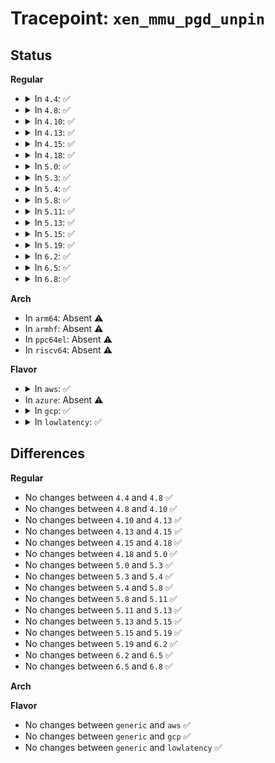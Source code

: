 # Tracepoint: <code>xen_mmu_pgd_unpin</code>

## Status
<b>Regular</b>
<ul>
<li>
<details>
<summary>In <code>4.4</code>: ✅</summary>

Event:

```c
struct trace_event_raw_xen_mmu_pgd {
    struct trace_entry ent;
    struct mm_struct *mm;
    pgd_t *pgd;
    char __data[0];
};
```
Function:

```c
void trace_event_raw_event_xen_mmu_pgd(void *__data, struct mm_struct *mm, pgd_t *pgd);
```
</details>
</li>
<li>
<details>
<summary>In <code>4.8</code>: ✅</summary>

Event:

```c
struct trace_event_raw_xen_mmu_pgd {
    struct trace_entry ent;
    struct mm_struct *mm;
    pgd_t *pgd;
    char __data[0];
};
```
Function:

```c
void trace_event_raw_event_xen_mmu_pgd(void *__data, struct mm_struct *mm, pgd_t *pgd);
```
</details>
</li>
<li>
<details>
<summary>In <code>4.10</code>: ✅</summary>

Event:

```c
struct trace_event_raw_xen_mmu_pgd {
    struct trace_entry ent;
    struct mm_struct *mm;
    pgd_t *pgd;
    char __data[0];
};
```
Function:

```c
void trace_event_raw_event_xen_mmu_pgd(void *__data, struct mm_struct *mm, pgd_t *pgd);
```
</details>
</li>
<li>
<details>
<summary>In <code>4.13</code>: ✅</summary>

Event:

```c
struct trace_event_raw_xen_mmu_pgd {
    struct trace_entry ent;
    struct mm_struct *mm;
    pgd_t *pgd;
    char __data[0];
};
```
Function:

```c
void trace_event_raw_event_xen_mmu_pgd(void *__data, struct mm_struct *mm, pgd_t *pgd);
```
</details>
</li>
<li>
<details>
<summary>In <code>4.15</code>: ✅</summary>

Event:

```c
struct trace_event_raw_xen_mmu_pgd {
    struct trace_entry ent;
    struct mm_struct *mm;
    pgd_t *pgd;
    char __data[0];
};
```
Function:

```c
void trace_event_raw_event_xen_mmu_pgd(void *__data, struct mm_struct *mm, pgd_t *pgd);
```
</details>
</li>
<li>
<details>
<summary>In <code>4.18</code>: ✅</summary>

Event:

```c
struct trace_event_raw_xen_mmu_pgd {
    struct trace_entry ent;
    struct mm_struct *mm;
    pgd_t *pgd;
    char __data[0];
};
```
Function:

```c
void trace_event_raw_event_xen_mmu_pgd(void *__data, struct mm_struct *mm, pgd_t *pgd);
```
</details>
</li>
<li>
<details>
<summary>In <code>5.0</code>: ✅</summary>

Event:

```c
struct trace_event_raw_xen_mmu_pgd {
    struct trace_entry ent;
    struct mm_struct *mm;
    pgd_t *pgd;
    char __data[0];
};
```
Function:

```c
void trace_event_raw_event_xen_mmu_pgd(void *__data, struct mm_struct *mm, pgd_t *pgd);
```
</details>
</li>
<li>
<details>
<summary>In <code>5.3</code>: ✅</summary>

Event:

```c
struct trace_event_raw_xen_mmu_pgd {
    struct trace_entry ent;
    struct mm_struct *mm;
    pgd_t *pgd;
    char __data[0];
};
```
Function:

```c
void trace_event_raw_event_xen_mmu_pgd(void *__data, struct mm_struct *mm, pgd_t *pgd);
```
</details>
</li>
<li>
<details>
<summary>In <code>5.4</code>: ✅</summary>

Event:

```c
struct trace_event_raw_xen_mmu_pgd {
    struct trace_entry ent;
    struct mm_struct *mm;
    pgd_t *pgd;
    char __data[0];
};
```
Function:

```c
void trace_event_raw_event_xen_mmu_pgd(void *__data, struct mm_struct *mm, pgd_t *pgd);
```
</details>
</li>
<li>
<details>
<summary>In <code>5.8</code>: ✅</summary>

Event:

```c
struct trace_event_raw_xen_mmu_pgd {
    struct trace_entry ent;
    struct mm_struct *mm;
    pgd_t *pgd;
    char __data[0];
};
```
Function:

```c
void trace_event_raw_event_xen_mmu_pgd(void *__data, struct mm_struct *mm, pgd_t *pgd);
```
</details>
</li>
<li>
<details>
<summary>In <code>5.11</code>: ✅</summary>

Event:

```c
struct trace_event_raw_xen_mmu_pgd {
    struct trace_entry ent;
    struct mm_struct *mm;
    pgd_t *pgd;
    char __data[0];
};
```
Function:

```c
void trace_event_raw_event_xen_mmu_pgd(void *__data, struct mm_struct *mm, pgd_t *pgd);
```
</details>
</li>
<li>
<details>
<summary>In <code>5.13</code>: ✅</summary>

Event:

```c
struct trace_event_raw_xen_mmu_pgd {
    struct trace_entry ent;
    struct mm_struct *mm;
    pgd_t *pgd;
    char __data[0];
};
```
Function:

```c
void trace_event_raw_event_xen_mmu_pgd(void *__data, struct mm_struct *mm, pgd_t *pgd);
```
</details>
</li>
<li>
<details>
<summary>In <code>5.15</code>: ✅</summary>

Event:

```c
struct trace_event_raw_xen_mmu_pgd {
    struct trace_entry ent;
    struct mm_struct *mm;
    pgd_t *pgd;
    char __data[0];
};
```
Function:

```c
void trace_event_raw_event_xen_mmu_pgd(void *__data, struct mm_struct *mm, pgd_t *pgd);
```
</details>
</li>
<li>
<details>
<summary>In <code>5.19</code>: ✅</summary>

Event:

```c
struct trace_event_raw_xen_mmu_pgd {
    struct trace_entry ent;
    struct mm_struct *mm;
    pgd_t *pgd;
    char __data[0];
};
```
Function:

```c
void trace_event_raw_event_xen_mmu_pgd(void *__data, struct mm_struct *mm, pgd_t *pgd);
```
</details>
</li>
<li>
<details>
<summary>In <code>6.2</code>: ✅</summary>

Event:

```c
struct trace_event_raw_xen_mmu_pgd {
    struct trace_entry ent;
    struct mm_struct *mm;
    pgd_t *pgd;
    char __data[0];
};
```
Function:

```c
void trace_event_raw_event_xen_mmu_pgd(void *__data, struct mm_struct *mm, pgd_t *pgd);
```
</details>
</li>
<li>
<details>
<summary>In <code>6.5</code>: ✅</summary>

Event:

```c
struct trace_event_raw_xen_mmu_pgd {
    struct trace_entry ent;
    struct mm_struct *mm;
    pgd_t *pgd;
    char __data[0];
};
```
Function:

```c
void trace_event_raw_event_xen_mmu_pgd(void *__data, struct mm_struct *mm, pgd_t *pgd);
```
</details>
</li>
<li>
<details>
<summary>In <code>6.8</code>: ✅</summary>

Event:

```c
struct trace_event_raw_xen_mmu_pgd {
    struct trace_entry ent;
    struct mm_struct *mm;
    pgd_t *pgd;
    char __data[0];
};
```
Function:

```c
void trace_event_raw_event_xen_mmu_pgd(void *__data, struct mm_struct *mm, pgd_t *pgd);
```
</details>
</li>
</ul>
<b>Arch</b>
<ul>
<li>
In <code>arm64</code>: Absent ⚠️
</li>
<li>
In <code>armhf</code>: Absent ⚠️
</li>
<li>
In <code>ppc64el</code>: Absent ⚠️
</li>
<li>
In <code>riscv64</code>: Absent ⚠️
</li>
</ul>
<b>Flavor</b>
<ul>
<li>
<details>
<summary>In <code>aws</code>: ✅</summary>

Event:

```c
struct trace_event_raw_xen_mmu_pgd {
    struct trace_entry ent;
    struct mm_struct *mm;
    pgd_t *pgd;
    char __data[0];
};
```
Function:

```c
void trace_event_raw_event_xen_mmu_pgd(void *__data, struct mm_struct *mm, pgd_t *pgd);
```
</details>
</li>
<li>
In <code>azure</code>: Absent ⚠️
</li>
<li>
<details>
<summary>In <code>gcp</code>: ✅</summary>

Event:

```c
struct trace_event_raw_xen_mmu_pgd {
    struct trace_entry ent;
    struct mm_struct *mm;
    pgd_t *pgd;
    char __data[0];
};
```
Function:

```c
void trace_event_raw_event_xen_mmu_pgd(void *__data, struct mm_struct *mm, pgd_t *pgd);
```
</details>
</li>
<li>
<details>
<summary>In <code>lowlatency</code>: ✅</summary>

Event:

```c
struct trace_event_raw_xen_mmu_pgd {
    struct trace_entry ent;
    struct mm_struct *mm;
    pgd_t *pgd;
    char __data[0];
};
```
Function:

```c
void trace_event_raw_event_xen_mmu_pgd(void *__data, struct mm_struct *mm, pgd_t *pgd);
```
</details>
</li>
</ul>

## Differences
<b>Regular</b>
<ul>
<li>
No changes between <code>4.4</code> and <code>4.8</code> ✅
</li>
<li>
No changes between <code>4.8</code> and <code>4.10</code> ✅
</li>
<li>
No changes between <code>4.10</code> and <code>4.13</code> ✅
</li>
<li>
No changes between <code>4.13</code> and <code>4.15</code> ✅
</li>
<li>
No changes between <code>4.15</code> and <code>4.18</code> ✅
</li>
<li>
No changes between <code>4.18</code> and <code>5.0</code> ✅
</li>
<li>
No changes between <code>5.0</code> and <code>5.3</code> ✅
</li>
<li>
No changes between <code>5.3</code> and <code>5.4</code> ✅
</li>
<li>
No changes between <code>5.4</code> and <code>5.8</code> ✅
</li>
<li>
No changes between <code>5.8</code> and <code>5.11</code> ✅
</li>
<li>
No changes between <code>5.11</code> and <code>5.13</code> ✅
</li>
<li>
No changes between <code>5.13</code> and <code>5.15</code> ✅
</li>
<li>
No changes between <code>5.15</code> and <code>5.19</code> ✅
</li>
<li>
No changes between <code>5.19</code> and <code>6.2</code> ✅
</li>
<li>
No changes between <code>6.2</code> and <code>6.5</code> ✅
</li>
<li>
No changes between <code>6.5</code> and <code>6.8</code> ✅
</li>
</ul>
<b>Arch</b>
<ul>
</ul>
<b>Flavor</b>
<ul>
<li>
No changes between <code>generic</code> and <code>aws</code> ✅
</li>
<li>
No changes between <code>generic</code> and <code>gcp</code> ✅
</li>
<li>
No changes between <code>generic</code> and <code>lowlatency</code> ✅
</li>
</ul>
